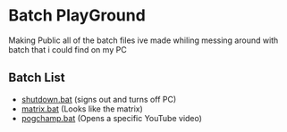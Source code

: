 # Batch PlayGround
Making Public all of the batch files ive made whiling messing around with batch that i could find on my PC

## Batch List
  - [shutdown.bat](https://github.com/KevstahJr/Batch-PlayGround/blob/main/shutdown.bat) (signs out and turns off PC)
  - [matrix.bat](https://github.com/KevstahJr/Batch-PlayGround/blob/main/matrix.bat) (Looks like the matrix)
  - [pogchamp.bat](https://github.com/KevstahJr/Pogchamp/blob/main/pogchamp.bat) (Opens a specific YouTube video)

